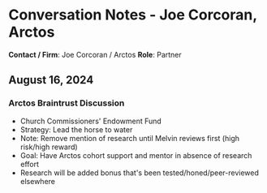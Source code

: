 # Conversation Notes - Joe Corcoran, Arctos

**Contact / Firm**: Joe Corcoran / Arctos
**Role**: Partner

## August 16, 2024

### Arctos Braintrust Discussion
- Church Commissioners' Endowment Fund
- Strategy: Lead the horse to water
- Note: Remove mention of research until Melvin reviews first (high risk/high reward)
- Goal: Have Arctos cohort support and mentor in absence of research effort
- Research will be added bonus that's been tested/honed/peer-reviewed elsewhere